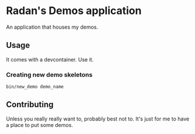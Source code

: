 # Radan's Demos application

An application that houses my demos.

## Usage

It comes with a devcontainer. Use it.

### Creating new demo skeletons

`bin/new_demo demo_name`

## Contributing

Unless you really really want to, probably best not to. It's just for me to have a place to put some demos.
